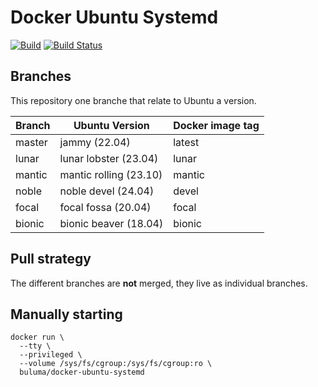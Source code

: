 Docker Ubuntu Systemd
=====================

[![Build](https://github.com/buluma/docker-ubuntu-systemd/actions/workflows/build.yml/badge.svg?branch=main)](https://github.com/buluma/docker-ubuntu-systemd/actions/workflows/build.yml) [![Build Status](https://travis-ci.com/buluma/docker-ubuntu-systemd.svg?branch=main)](https://travis-ci.com/buluma/docker-ubuntu-systemd)

Branches
--------

This repository one branche that relate to Ubuntu a version.

|Branch |Ubuntu Version        |Docker image tag|
|-------|----------------------|----------------|
|master |jammy (22.04)         |latest          |
|lunar  |lunar lobster (23.04) |lunar           |
|mantic |mantic rolling (23.10)|mantic          |
|noble  |noble devel (24.04)   |devel           |
|focal  |focal fossa (20.04)   |focal           |
|bionic |bionic beaver (18.04) |bionic          |

Pull strategy
-------------

The different branches are **not** merged, they live as individual branches.

Manually starting
-----------------

```
docker run \
  --tty \
  --privileged \
  --volume /sys/fs/cgroup:/sys/fs/cgroup:ro \
  buluma/docker-ubuntu-systemd
```
